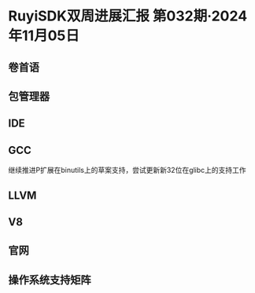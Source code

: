 # RuyiSDK双周进展汇报  第032期·2024年11月05日

## 卷首语

## 包管理器

## IDE

## GCC
继续推进P扩展在binutils上的草案支持，尝试更新新32位在glibc上的支持工作

## LLVM

## V8

## 官网

## 操作系统支持矩阵

